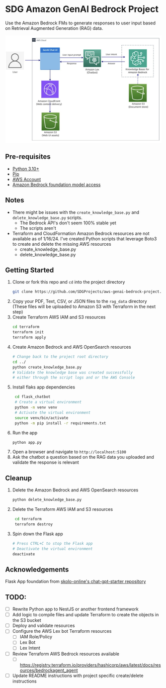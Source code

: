 # SDG Amazon GenAI Bedrock Project

Use the Amazon Bedrock FMs to generate responses to user input based on Retrieval Augmented Generation (RAG) data.

![SDG Amazon GenAI Bedrock Project](images/aws-genai-bedrock-project-diagram.png)

## Pre-requisites

- [Python 3.10+](https://www.python.org/downloads/)
- [Pip](https://pip.pypa.io/en/stable/installing/)
- [AWS Account](https://aws.amazon.com/premiumsupport/knowledge-center/create-and-activate-aws-account/)
- [Amazon Bedrock foundation model access](https://docs.aws.amazon.com/bedrock/latest/userguide/getting-started.html)

## Notes

- There might be issues with the `create_knowledge_base.py` and `delete_knowledge_base.py` scripts.
  - The Bedrock API's don't seem 100% stable yet
  - The scripts aren't
- Terraform and CloudFormation Amazon Bedrock resources are not available as of 1/16/24. I've created Python scripts that leverage Boto3 to create and delete the missing AWS resources
  - create_knowledge_base.py
  - delete_knowledge_base.py

## Getting Started

1. Clone or fork this repo and `cd` into the project directory
   ```bash
   git clone https://github.com/SDGProjects/aws-genai-bedrock-project.git
   ```
2. Copy your PDF, Text, CSV, or JSON files to the `rag_data` directory (These files will be uploaded to Amazon S3 with Terraform in the next step)
2. Create Terraform AWS IAM and S3 resources
   ```bash
   cd terraform
   terraform init
   terraform apply
   ```
3. Create Amazon Bedrock and AWS OpenSearch resources
   ```bash
   # Change back to the project root directory
   cd ../
   python create_knowledge_base.py
   # Validate the knowledge base was created successfully
   # either through the script logs and or the AWS Console
   ```
4. Install flaks app dependencies
   ```bash
    cd flask_chatbot
    # Create a virtual environment
    python -m venv venv
    # Activate the virtual environment
    source venv/bin/activate
    python -m pip install -r requirements.txt
    ```
5. Run the app
   ```bash
   python app.py
   ```
6. Open a browser and navigate to `http://localhost:5100`
7. Ask the chatbot a question based on the RAG data you uploaded and validate the response is relevant

## Cleanup

1. Delete the Amazon Bedrock and AWS OpenSearch resources
   ```bash
   python delete_knowledge_base.py
   ```
2. Delete the Terraform AWS IAM and S3 resources
   ```bash
    cd terraform
    terraform destroy
    ```
3. Spin down the Flask app
   ```bash
   # Press CTRL+C to stop the Flask app
   # Deactivate the virtual environment
   deactivate
   ```

## Acknowledgements

Flask App foundation from [skolo-online's chat-gpt-starter repository](https://github.com/skolo-online/chat-gpt-starter)

## TODO:

- [ ] Rewrite Python app to NestJS or another frontend framework
- [ ] Add logic to compile files and update Terraform to create the objects in the S3 bucket
- [ ] Deploy and validate resources
- [ ] Configure the AWS Lex bot Terraform resources
  - [ ] IAM Role/Policy
  - [ ] Lex Bot
  - [ ] Lex Intent
- [ ] Review Terraform AWS Bedrock resources available
  - [ ] https://registry.terraform.io/providers/hashicorp/aws/latest/docs/resources/bedrockagent_agent
- [ ] Update README instructions with project specific create/delete instructions
